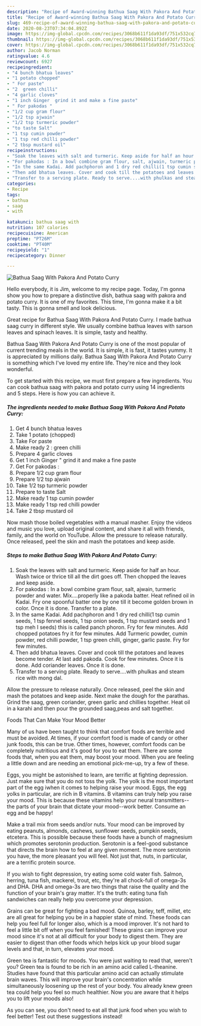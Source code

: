 ```yaml
---
description: "Recipe of Award-winning Bathua Saag With Pakora And Potato Curry"
title: "Recipe of Award-winning Bathua Saag With Pakora And Potato Curry"
slug: 469-recipe-of-award-winning-bathua-saag-with-pakora-and-potato-curry
date: 2020-08-23T07:34:04.892Z
image: https://img-global.cpcdn.com/recipes/3068b611f1da93df/751x532cq70/bathua-saag-with-pakora-and-potato-curry-recipe-main-photo.jpg
thumbnail: https://img-global.cpcdn.com/recipes/3068b611f1da93df/751x532cq70/bathua-saag-with-pakora-and-potato-curry-recipe-main-photo.jpg
cover: https://img-global.cpcdn.com/recipes/3068b611f1da93df/751x532cq70/bathua-saag-with-pakora-and-potato-curry-recipe-main-photo.jpg
author: Jacob Norman
ratingvalue: 4.6
reviewcount: 6927
recipeingredient:
- "4 bunch bhatua leaves"
- "1 potato chopped"
- " For paste"
- "2  green chilli"
- "4 garlic cloves"
- "1 inch Ginger  grind it and make a fine paste"
- " For pakodas "
- "1/2 cup gram flour"
- "1/2 tsp ajwain"
- "1/2 tsp turmeric powder"
- "to taste Salt"
- "1 tsp cumin powder"
- "1 tsp red chilli powder"
- "2 tbsp mustard oil"
recipeinstructions:
- "Soak the leaves with salt and turmeric. Keep aside for half an hour. Wash twice or thrice till all the dirt goes off. Then chopped the leaves and keep aside."
- "For pakodas : In a bowl combine gram flour, salt, ajwain, turmeric powder and water. Mix....properly like a pakoda batter. Heat refined oil in Kadai. Fry one spoonful batter one by one till it become golden brown in color. Once it is done. Transfer to a plate."
- "In the same Kadai. Add pachphoron and 1 dry red chilli(1 tsp cumin seeds, 1 tsp fennel seeds, 1 tsp onion seeds, 1 tsp mustard seeds and 1 tsp meh I seeds) this is called panch phoron. Fry for few minutes. Add chopped potatoes fry it for few minutes. Add Turmeric powder, cumin powder, red chilli powder, 1 tsp green chilli, ginger, garlic paste. Fry for few minutes."
- "Then add bhatua leaves. Cover and cook till the potatoes and leaves become tender. At last add pakoda. Cook for few minutes. Once it is done. Add coriander leaves. Once it is done."
- "Transfer to a serving plate. Ready to serve....with phulkas and steam rice with mong dal."
categories:
- Recipe
tags:
- bathua
- saag
- with

katakunci: bathua saag with 
nutrition: 107 calories
recipecuisine: American
preptime: "PT26M"
cooktime: "PT40M"
recipeyield: "1"
recipecategory: Dinner

---
```



![Bathua Saag With Pakora And Potato Curry](https://img-global.cpcdn.com/recipes/3068b611f1da93df/751x532cq70/bathua-saag-with-pakora-and-potato-curry-recipe-main-photo.jpg)

Hello everybody, it is Jim, welcome to my recipe page. Today, I'm gonna show you how to prepare a distinctive dish, bathua saag with pakora and potato curry. It is one of my favorites. This time, I'm gonna make it a bit tasty. This is gonna smell and look delicious.

Great recipe for Bathua Saag With Pakora And Potato Curry. I made bathua saag curry in different style. We usually combine bathua leaves with sarson leaves and spinach leaves. It is simple, tasty and healthy.

Bathua Saag With Pakora And Potato Curry is one of the most popular of current trending meals in the world. It is simple, it is fast, it tastes yummy. It is appreciated by millions daily. Bathua Saag With Pakora And Potato Curry is something which I've loved my entire life. They're nice and they look wonderful.


To get started with this recipe, we must first prepare a few ingredients. You can cook bathua saag with pakora and potato curry using 14 ingredients and 5 steps. Here is how you can achieve it.

<!--inarticleads1-->

##### The ingredients needed to make Bathua Saag With Pakora And Potato Curry:

1. Get 4 bunch bhatua leaves
1. Take 1 potato (chopped)
1. Take  For paste
1. Make ready 2 : green chilli
1. Prepare 4 garlic cloves
1. Get 1 inch Ginger &#34; grind it and make a fine paste
1. Get  For pakodas :
1. Prepare 1/2 cup gram flour
1. Prepare 1/2 tsp ajwain
1. Take 1/2 tsp turmeric powder
1. Prepare to taste Salt
1. Make ready 1 tsp cumin powder
1. Make ready 1 tsp red chilli powder
1. Take 2 tbsp mustard oil


Now mash those boiled vegetables with a manual masher. Enjoy the videos and music you love, upload original content, and share it all with friends, family, and the world on YouTube. Allow the pressure to release naturally. Once released, peel the skin and mash the potatoes and keep aside. 

<!--inarticleads2-->

##### Steps to make Bathua Saag With Pakora And Potato Curry:

1. Soak the leaves with salt and turmeric. Keep aside for half an hour. Wash twice or thrice till all the dirt goes off. Then chopped the leaves and keep aside.
1. For pakodas : In a bowl combine gram flour, salt, ajwain, turmeric powder and water. Mix....properly like a pakoda batter. Heat refined oil in Kadai. Fry one spoonful batter one by one till it become golden brown in color. Once it is done. Transfer to a plate.
1. In the same Kadai. Add pachphoron and 1 dry red chilli(1 tsp cumin seeds, 1 tsp fennel seeds, 1 tsp onion seeds, 1 tsp mustard seeds and 1 tsp meh I seeds) this is called panch phoron. Fry for few minutes. Add chopped potatoes fry it for few minutes. Add Turmeric powder, cumin powder, red chilli powder, 1 tsp green chilli, ginger, garlic paste. Fry for few minutes.
1. Then add bhatua leaves. Cover and cook till the potatoes and leaves become tender. At last add pakoda. Cook for few minutes. Once it is done. Add coriander leaves. Once it is done.
1. Transfer to a serving plate. Ready to serve....with phulkas and steam rice with mong dal.


Allow the pressure to release naturally. Once released, peel the skin and mash the potatoes and keep aside. Next make the dough for the parathas. Grind the saag, green coriander, green garlic and chillies together. Heat oil in a karahi and then pour the grounded saag,peas and salt together. 

Foods That Can Make Your Mood Better


Many of us have been taught to think that comfort foods are terrible and must be avoided. At times, if your comfort food is made of candy or other junk foods, this can be true. Other times, however, comfort foods can be completely nutritious and it's good for you to eat them. There are some foods that, when you eat them, may boost your mood. When you are feeling a little down and are needing an emotional pick-me-up, try a few of these.

Eggs, you might be astonished to learn, are terrific at fighting depression. Just make sure that you do not toss the yolk. The yolk is the most important part of the egg iwhen it comes to helping raise your mood. Eggs, the egg yolks in particular, are rich in B vitamins. B vitamins can truly help you raise your mood. This is because these vitamins help your neural transmitters--the parts of your brain that dictate your mood--work better. Consume an egg and be happy!

Make a trail mix from seeds and/or nuts. Your mood can be improved by eating peanuts, almonds, cashews, sunflower seeds, pumpkin seeds, etcetera. This is possible because these foods have a bunch of magnesium which promotes serotonin production. Serotonin is a feel-good substance that directs the brain how to feel at any given moment. The more serotonin you have, the more pleasant you will feel. Not just that, nuts, in particular, are a terrific protein source.

If you wish to fight depression, try eating some cold water fish. Salmon, herring, tuna fish, mackerel, trout, etc, they're all chock-full of omega-3s and DHA. DHA and omega-3s are two things that raise the quality and the function of your brain's gray matter. It's the truth: eating tuna fish sandwiches can really help you overcome your depression. 

Grains can be great for fighting a bad mood. Quinoa, barley, teff, millet, etc are all great for helping you be in a happier state of mind. These foods can help you feel full for longer also, which is a mood improver. It's not hard to feel a little bit off when you feel famished! These grains can improve your mood since it's not at all difficult for your body to digest them. They are easier to digest than other foods which helps kick up your blood sugar levels and that, in turn, elevates your mood.

Green tea is fantastic for moods. You were just waiting to read that, weren't you? Green tea is found to be rich in an amino acid called L-theanine. Studies have found that this particular amino acid can actually stimulate brain waves. This will improve your brain's concentration while simultaneously loosening up the rest of your body. You already knew green tea could help you feel so much healthier. Now you are aware that it helps you to lift your moods also!

As you can see, you don't need to eat all that junk food when you wish to feel better! Test out  these suggestions  instead!

